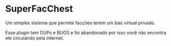# SuperFacChest
Um simples sistema que permite facções terem um baú virtual privado.
 
Esse plugin tem DUPs e BUGS e foi abandonado por isso você não encontra ele circulando pela internet.
